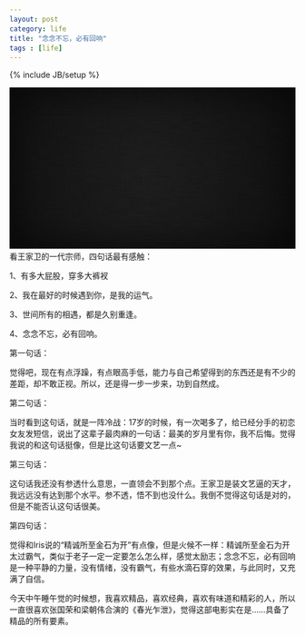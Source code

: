 ```yaml
---
layout: post
category: life
title: "念念不忘，必有回响"
tags : [life]
---
```

{% include JB/setup %}

![image](/assets/files/pic/2013/body.jpg)
看王家卫的一代宗师，四句话最有感触：

1、有多大屁股，穿多大裤衩

2、我在最好的时候遇到你，是我的运气。

3、世间所有的相遇，都是久别重逢。

4、念念不忘，必有回响。

第一句话：

觉得吧，现在有点浮躁，有点眼高手低，能力与自己希望得到的东西还是有不少的差距，却不敢正视。所以，还是得一步一步来，功到自然成。

第二句话：

当时看到这句话，就是一阵冷战：17岁的时候，有一次喝多了，给已经分手的初恋女友发短信，说出了这辈子最肉麻的一句话：最美的岁月里有你，我不后悔。觉得我说的和这句话挺像，但是比这句话要文艺一点~

第三句话：

这句话我还没有参透什么意思，一直领会不到那个点。王家卫是装文艺逼的天才，我远远没有达到那个水平。参不透，悟不到也没什么。我倒不觉得这句话是对的，但是不能否认这句话很美。

第四句话：

觉得和Iris说的“精诚所至金石为开”有点像，但是火候不一样：精诚所至金石为开太过霸气，类似于老子一定一定要怎么怎么样，感觉太励志；念念不忘，必有回响是一种平静的力量，没有情绪，没有霸气，有些水滴石穿的效果，与此同时，又充满了自信。

今天中午睡午觉的时候想，我喜欢精品，喜欢经典，喜欢有味道和精彩的人，所以一直很喜欢张国荣和梁朝伟合演的《春光乍泄》，觉得这部电影实在是……具备了精品的所有要素。
